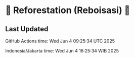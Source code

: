 
# 🌳 Reforestation (Reboisasi) 🌲

## Last Updated

GitHub Actions time: Wed Jun  4 09:25:34 UTC 2025

Indonesia/Jakarta time: Wed Jun  4 16:25:34 WIB 2025
